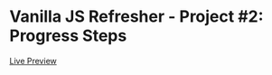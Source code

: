 # Vanilla JS Refresher - Project #2: Progress Steps
[Live Preview](https://valyndsilva.github.io/vanillajs-progress-steps/)

